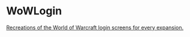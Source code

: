 # WoWLogin
[Recreations of the World of Warcraft login screens for every expansion.](https://izidororichart.github.io/WoWLogin/)
